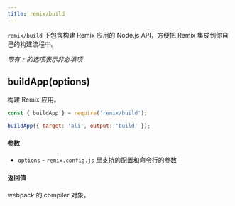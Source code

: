 ```yaml
---
title: remix/build
---
```


`remix/build` 下包含构建 Remix 应用的 Node.js API，方便把 Remix 集成到你自己的构建流程中。

_带有 `?` 的选项表示非必填项_

## buildApp(options)

构建 Remix 应用。

```javascript
const { buildApp } = require('remix/build');

buildApp({ target: 'ali', output: 'build' });
```

#### 参数

- `options` - `remix.config.js` 里支持的配置和命令行的参数

#### 返回值

webpack 的 compiler 对象。
